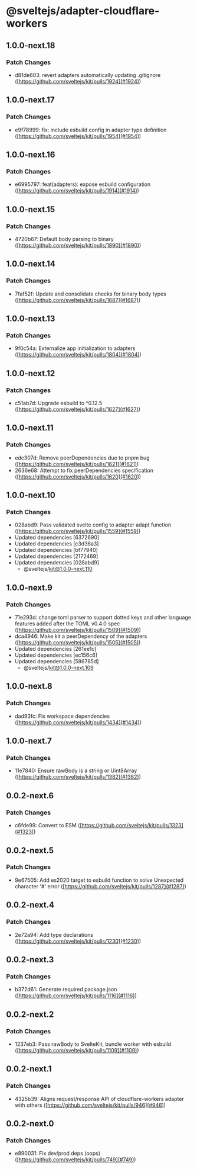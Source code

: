 # @sveltejs/adapter-cloudflare-workers

## 1.0.0-next.18

### Patch Changes

- d81de603: revert adapters automatically updating .gitignore ([https://github.com/sveltejs/kit/pulls/1924](#1924))

## 1.0.0-next.17

### Patch Changes

- e9f78999: fix: include esbuild config in adapter type definition ([https://github.com/sveltejs/kit/pulls/1954](#1954))

## 1.0.0-next.16

### Patch Changes

- e6995797: feat(adapters): expose esbuild configuration ([https://github.com/sveltejs/kit/pulls/1914](#1914))

## 1.0.0-next.15

### Patch Changes

- 4720b67: Default body parsing to binary ([https://github.com/sveltejs/kit/pulls/1890](#1890))

## 1.0.0-next.14

### Patch Changes

- 7faf52f: Update and consolidate checks for binary body types ([https://github.com/sveltejs/kit/pulls/1687](#1687))

## 1.0.0-next.13

### Patch Changes

- 9f0c54a: Externalize app initialization to adapters ([https://github.com/sveltejs/kit/pulls/1804](#1804))

## 1.0.0-next.12

### Patch Changes

- c51ab7d: Upgrade esbuild to ^0.12.5 ([https://github.com/sveltejs/kit/pulls/1627](#1627))

## 1.0.0-next.11

### Patch Changes

- edc307d: Remove peerDependencies due to pnpm bug ([https://github.com/sveltejs/kit/pulls/1621](#1621))
- 2636e68: Attempt to fix peerDependencies specification ([https://github.com/sveltejs/kit/pulls/1620](#1620))

## 1.0.0-next.10

### Patch Changes

- 028abd9: Pass validated svelte config to adapter adapt function ([https://github.com/sveltejs/kit/pulls/1559](#1559))
- Updated dependencies [6372690]
- Updated dependencies [c3d36a3]
- Updated dependencies [bf77940]
- Updated dependencies [2172469]
- Updated dependencies [028abd9]
  - @sveltejs/kit@1.0.0-next.110

## 1.0.0-next.9

### Patch Changes

- 71e293d: change toml parser to support dotted keys and other language features added after the TOML v0.4.0 spec ([https://github.com/sveltejs/kit/pulls/1509](#1509))
- dca4946: Make kit a peerDependency of the adapters ([https://github.com/sveltejs/kit/pulls/1505](#1505))
- Updated dependencies [261ee1c]
- Updated dependencies [ec156c6]
- Updated dependencies [586785d]
  - @sveltejs/kit@1.0.0-next.109

## 1.0.0-next.8

### Patch Changes

- dad93fc: Fix workspace dependencies ([https://github.com/sveltejs/kit/pulls/1434](#1434))

## 1.0.0-next.7

### Patch Changes

- 11e7840: Ensure rawBody is a string or Uint8Array ([https://github.com/sveltejs/kit/pulls/1382](#1382))

## 0.0.2-next.6

### Patch Changes

- c6fde99: Convert to ESM ([https://github.com/sveltejs/kit/pulls/1323](#1323))

## 0.0.2-next.5

### Patch Changes

- 9e67505: Add es2020 target to esbuild function to solve Unexpected character '#' error ([https://github.com/sveltejs/kit/pulls/1287](#1287))

## 0.0.2-next.4

### Patch Changes

- 2e72a94: Add type declarations ([https://github.com/sveltejs/kit/pulls/1230](#1230))

## 0.0.2-next.3

### Patch Changes

- b372d61: Generate required package.json ([https://github.com/sveltejs/kit/pulls/1116](#1116))

## 0.0.2-next.2

### Patch Changes

- 1237eb3: Pass rawBody to SvelteKit, bundle worker with esbuild ([https://github.com/sveltejs/kit/pulls/1109](#1109))

## 0.0.2-next.1

### Patch Changes

- 4325b39: Aligns request/response API of cloudflare-workers adapter with others ([https://github.com/sveltejs/kit/pulls/946](#946))

## 0.0.2-next.0

### Patch Changes

- e890031: Fix dev/prod deps (oops) ([https://github.com/sveltejs/kit/pulls/749](#749))

